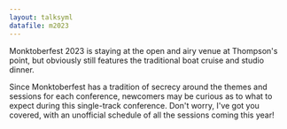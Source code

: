 ```yaml
---
layout: talksyml
datafile: m2023
---
```


Monktoberfest 2023 is staying at the open and airy venue at Thompson's point, but obviously still features the traditional boat cruise and studio dinner.

Since Monktoberfest has a tradition of secrecy around the themes and sessions for each conference, newcomers may be curious as to what to expect during this single-track conference.  Don't worry, I've got you covered, with an unofficial schedule of all the sessions coming this year!
